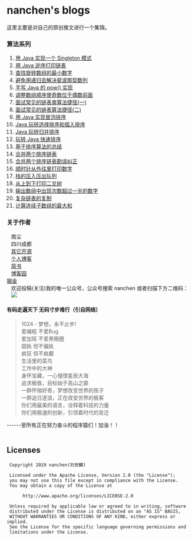 # nanchen's blogs
这里主要是对自己的原创推文进行一个集锦。

### 算法系列
1. [用 Java 实现一个 Singleton 模式](https://github.com/nanchen2251/Blogs/blob/master/algorithm/%E9%9D%A2%E8%AF%95%201%EF%BC%9A%E7%94%A8%20Java%20%E5%AE%9E%E7%8E%B0%E4%B8%80%E4%B8%AA%20Singleton%20%E6%A8%A1%E5%BC%8F.md)
2. [用 Java 逆序打印链表](https://github.com/nanchen2251/Blogs/blob/master/algorithm/%E9%9D%A2%E8%AF%95%202%EF%BC%9A%E7%94%A8%20Java%20%E9%80%86%E5%BA%8F%E6%89%93%E5%8D%B0%E9%93%BE%E8%A1%A8.md)
3. [查找旋转数组的最小数字](https://github.com/nanchen2251/Blogs/blob/master/algorithm/%E9%9D%A2%E8%AF%95%203%EF%BC%9A%E6%9F%A5%E6%89%BE%E6%97%8B%E8%BD%AC%E6%95%B0%E7%BB%84%E7%9A%84%E6%9C%80%E5%B0%8F%E6%95%B0%E5%AD%97.md)
4. [避免用递归去解决斐波那契数列](https://github.com/nanchen2251/Blogs/blob/master/algorithm/%E9%9D%A2%E8%AF%95%204%EF%BC%9A%E9%81%BF%E5%85%8D%E7%94%A8%E9%80%92%E5%BD%92%E5%8E%BB%E8%A7%A3%E5%86%B3%E6%96%90%E6%B3%A2%E9%82%A3%E5%A5%91%E6%95%B0%E5%88%97.md)
5. [手写 Java 的 pow() 实现](https://github.com/nanchen2251/Blogs/blob/master/algorithm/%E9%9D%A2%E8%AF%95%205%EF%BC%9A%E6%89%8B%E5%86%99%20Java%20%E7%9A%84%20pow()%20%E5%AE%9E%E7%8E%B0.md)
6. [调整数组顺序使奇数位于偶数前面](https://github.com/nanchen2251/Blogs/blob/master/algorithm/%E9%9D%A2%E8%AF%95%206%EF%BC%9A%E8%B0%83%E6%95%B4%E6%95%B0%E7%BB%84%E9%A1%BA%E5%BA%8F%E4%BD%BF%E5%A5%87%E6%95%B0%E4%BD%8D%E4%BA%8E%E5%81%B6%E6%95%B0%E5%89%8D%E9%9D%A2.md)
7. [面试常见的链表类算法捷径(一)](https://github.com/nanchen2251/Blogs/blob/master/algorithm/%E9%9D%A2%E8%AF%95%207%EF%BC%9A%E9%9D%A2%E8%AF%95%E5%B8%B8%E8%A7%81%E7%9A%84%E9%93%BE%E8%A1%A8%E7%B1%BB%E7%AE%97%E6%B3%95%E6%8D%B7%E5%BE%84(%E4%B8%80).md)
8. [面试常见的链表算法捷径(二)](https://github.com/nanchen2251/Blogs/blob/master/algorithm/%E9%9D%A2%E8%AF%95%208%EF%BC%9A%E9%9D%A2%E8%AF%95%E5%B8%B8%E8%A7%81%E7%9A%84%E9%93%BE%E8%A1%A8%E7%AE%97%E6%B3%95%E6%8D%B7%E5%BE%84(%E4%BA%8C).md)
9. [用 Java 实现冒泡排序](https://github.com/nanchen2251/Blogs/blob/master/algorithm/%E9%9D%A2%E8%AF%95%209%EF%BC%9A%E7%94%A8%20Java%20%E5%AE%9E%E7%8E%B0%E5%86%92%E6%B3%A1%E6%8E%92%E5%BA%8F.md)
10. [Java 玩转选择排序和插入排序](https://github.com/nanchen2251/Blogs/blob/master/algorithm/%E9%9D%A2%E8%AF%95%2010%EF%BC%9AJava%20%E7%8E%A9%E8%BD%AC%E9%80%89%E6%8B%A9%E6%8E%92%E5%BA%8F%E5%92%8C%E6%8F%92%E5%85%A5%E6%8E%92%E5%BA%8F.md)
11. [Java 玩转归并排序](https://github.com/nanchen2251/Blogs/blob/master/algorithm/%E9%9D%A2%E8%AF%95%2011%EF%BC%9AJava%20%E7%8E%A9%E8%BD%AC%E5%BD%92%E5%B9%B6%E6%8E%92%E5%BA%8F.md)
12. [玩转 Java 快速排序](https://github.com/nanchen2251/Blogs/blob/master/algorithm/%E9%9D%A2%E8%AF%95%2012%EF%BC%9A%E7%8E%A9%E8%BD%AC%20Java%20%E5%BF%AB%E9%80%9F%E6%8E%92%E5%BA%8F.md)
13. [基于排序算法的总结](https://github.com/nanchen2251/Blogs/blob/master/algorithm/%E9%9D%A2%E8%AF%95%2013%EF%BC%9A%E5%9F%BA%E4%BA%8E%E6%8E%92%E5%BA%8F%E7%AE%97%E6%B3%95%E7%9A%84%E6%80%BB%E7%BB%93.md)
14. [合并两个排序链表](https://github.com/nanchen2251/Blogs/blob/master/algorithm/%E9%9D%A2%E8%AF%95%2014%EF%BC%9A%E5%90%88%E5%B9%B6%E4%B8%A4%E4%B8%AA%E6%8E%92%E5%BA%8F%E9%93%BE%E8%A1%A8.md)
15. [合并两个排序链表勘误纠正](https://github.com/nanchen2251/Blogs/blob/master/algorithm/%E9%9D%A2%E8%AF%95%2015%EF%BC%9A%E9%92%88%E5%AF%B9%E6%98%A8%E5%A4%A9%E7%9A%84%E6%8E%A8%E6%96%87%EF%BC%8C%E6%9C%89%E5%87%A0%E5%8F%A5%E6%83%B3%E8%AF%B4%E7%9A%84.md)
16. [顺时针从外往里打印数字](https://github.com/nanchen2251/Blogs/blob/master/algorithm/%E9%9D%A2%E8%AF%95%2015%EF%BC%9A%E9%A1%BA%E6%97%B6%E9%92%88%E4%BB%8E%E5%A4%96%E5%BE%80%E9%87%8C%E6%89%93%E5%8D%B0%E6%95%B0%E5%AD%97.md)
17. [栈的压入压出队列](https://github.com/nanchen2251/Blogs/blob/master/algorithm/%E9%9D%A2%E8%AF%95%2016%EF%BC%9A%E6%A0%88%E7%9A%84%E5%8E%8B%E5%85%A5%E5%8E%8B%E5%87%BA%E9%98%9F%E5%88%97.md)
18. [从上到下打印二叉树](https://github.com/nanchen2251/Blogs/blob/master/algorithm/%E9%9D%A2%E8%AF%95%2017%EF%BC%9A%E4%BB%8E%E4%B8%8A%E5%88%B0%E4%B8%8B%E6%89%93%E5%8D%B0%E4%BA%8C%E5%8F%89%E6%A0%91.md)
19. [输出数组中出现次数超过一半的数字](https://github.com/nanchen2251/Blogs/blob/master/algorithm/%E9%9D%A2%E8%AF%95%2019%EF%BC%9A%E8%BE%93%E5%87%BA%E6%95%B0%E7%BB%84%E4%B8%AD%E5%87%BA%E7%8E%B0%E6%AC%A1%E6%95%B0%E8%B6%85%E8%BF%87%E4%B8%80%E5%8D%8A%E7%9A%84%E6%95%B0%E5%AD%97%EF%BC%88%E5%89%91%E6%8C%87%20Offer%2026%20%E9%A2%98%EF%BC%89.md)
20. [复杂链表的复制](https://github.com/nanchen2251/Blogs/blob/master/algorithm/%E9%9D%A2%E8%AF%95%2018%EF%BC%9A%E5%A4%8D%E6%9D%82%E9%93%BE%E8%A1%A8%E7%9A%84%E5%A4%8D%E5%88%B6%EF%BC%88%E5%89%91%E6%8C%87%20Offer%20%E7%AC%AC%2026%20%E9%A2%98%EF%BC%89.md)
21. [计算连续子数组的最大和](https://github.com/nanchen2251/Blogs/blob/master/algorithm/%E9%9D%A2%E8%AF%95%2020%EF%BC%9A%E8%AE%A1%E7%AE%97%E8%BF%9E%E7%BB%AD%E5%AD%90%E6%95%B0%E7%BB%84%E7%9A%84%E6%9C%80%E5%A4%A7%E5%92%8C%EF%BC%88%E5%89%91%E6%8C%87%20Offer%2031%20%E9%A2%98%EF%BC%89.md)

### 关于作者
    南尘<br>
    四川成都<br>
    [其它开源](https://github.com/nanchen2251/)<br>
    [个人博客](https://nanchen2251.github.io/)<br>
    [简书](http://www.jianshu.com/u/f690947ed5a6)<br>
    [博客园](http://www.cnblogs.com/liushilin/)<br>
    [掘金](https://juejin.im/user/593f78bada2f60006738d641)<br>
    欢迎投稿(关注)我的唯一公众号，公众号搜索 nanchen 或者扫描下方二维码：<br>
    ![](https://github.com/nanchen2251/Blogs/blob/master/images/nanchen12.jpg)

#### 有码走遍天下 无码寸步难行（引自网络）

> 1024 - 梦想，永不止步!  
爱编程 不爱Bug  
爱加班 不爱黑眼圈  
固执 但不偏执  
疯狂 但不疯癫  
生活里的菜鸟  
工作中的大神  
身怀宝藏，一心憧憬星辰大海  
追求极致，目标始于高山之巅  
一群怀揣好奇，梦想改变世界的孩子  
一群追日逐浪，正在改变世界的极客  
你们用最美的语言，诠释着科技的力量  
你们用极速的创新，引领着时代的变迁  

------至所有正在努力奋斗的程序猿们！加油！！  
​    
## Licenses
```
 Copyright 2019 nanchen(刘世麟)

 Licensed under the Apache License, Version 2.0 (the "License");
 you may not use this file except in compliance with the License.
 You may obtain a copy of the License at

      http://www.apache.org/licenses/LICENSE-2.0

 Unless required by applicable law or agreed to in writing, software
 distributed under the License is distributed on an "AS IS" BASIS,
 WITHOUT WARRANTIES OR CONDITIONS OF ANY KIND, either express or implied.
 See the License for the specific language governing permissions and
 limitations under the License.
```
